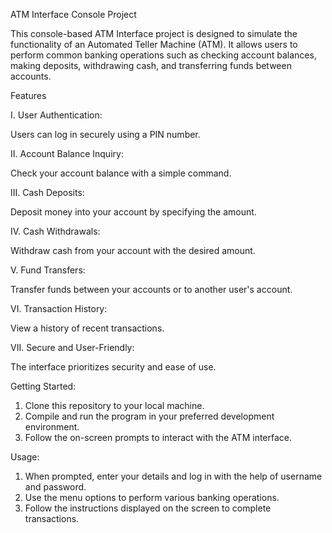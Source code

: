 ATM Interface Console Project

This console-based ATM Interface project is designed to simulate the functionality of an Automated Teller Machine (ATM). It allows users to perform common banking operations such as checking account balances, making deposits, withdrawing cash, and transferring funds between accounts.

Features

I. User Authentication:

Users can log in securely using a PIN number.

II. Account Balance Inquiry:

Check your account balance with a simple command.

III. Cash Deposits:

Deposit money into your account by specifying the amount.

IV. Cash Withdrawals:

Withdraw cash from your account with the desired amount.

V. Fund Transfers:

Transfer funds between your accounts or to another user's account.

VI. Transaction History:

View a history of recent transactions.

VII. Secure and User-Friendly:

The interface prioritizes security and ease of use.

Getting Started:

1. Clone this repository to your local machine.
2. Compile and run the program in your preferred development environment.
3. Follow the on-screen prompts to interact with the ATM interface.

Usage:

1. When prompted, enter your details and log in with the help of username and password.
2. Use the menu options to perform various banking operations.
3. Follow the instructions displayed on the screen to complete transactions.
